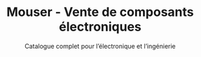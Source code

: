---
layout: documentation
hide_hero: false
hero_image: "image.png"
hero_darken: true
image: "image.png"
component_toc: true
doc_header: true
type: reseller
external_link: https://www.mouser.fr

title: Mouser - Vente de composants électroniques
subtitle: Catalogue complet pour l’électronique et l’ingénierie

---